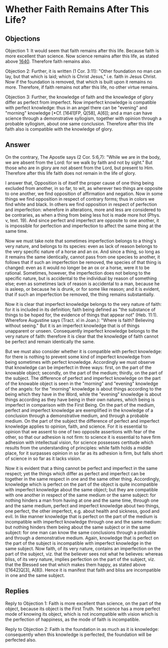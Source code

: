 # Whether Faith Remains After This Life?

## Objections

Objection 1: It would seem that faith remains after this life. Because faith is more excellent than science. Now science remains after this life, as stated above [1640](A[2]). Therefore faith remains also.

Objection 2: Further, it is written (1 Cor. 3:11): "Other foundation no man can lay, but that which is laid; which is Christ Jesus," i.e. faith in Jesus Christ. Now if the foundation is removed, that which is built upon it remains no more. Therefore, if faith remains not after this life, no other virtue remains.

Objection 3: Further, the knowledge of faith and the knowledge of glory differ as perfect from imperfect. Now imperfect knowledge is compatible with perfect knowledge: thus in an angel there can be "evening" and "morning" knowledge [*Cf. [1641]FP, Q[58], A[6]]; and a man can have science through a demonstrative syllogism, together with opinion through a probable syllogism, about one same conclusion. Therefore after this life faith also is compatible with the knowledge of glory.

## Answer

On the contrary, The Apostle says (2 Cor. 5:6,7): "While we are in the body, we are absent from the Lord: for we walk by faith and not by sight." But those who are in glory are not absent from the Lord, but present to Him. Therefore after this life faith does not remain in the life of glory.

I answer that, Opposition is of itself the proper cause of one thing being excluded from another, in so far, to wit, as wherever two things are opposite to one another, we find opposition of affirmation and negation. Now in some things we find opposition in respect of contrary forms; thus in colors we find white and black. In others we find opposition in respect of perfection and imperfection: wherefore in alterations, more and less are considered to be contraries, as when a thing from being less hot is made more hot (Phys. v, text. 19). And since perfect and imperfect are opposite to one another, it is impossible for perfection and imperfection to affect the same thing at the same time.

Now we must take note that sometimes imperfection belongs to a thing's very nature, and belongs to its species: even as lack of reason belongs to the very specific nature of a horse and an ox. And since a thing, so long as it remains the same identically, cannot pass from one species to another, it follows that if such an imperfection be removed, the species of that thing is changed: even as it would no longer be an ox or a horse, were it to be rational. Sometimes, however, the imperfection does not belong to the specific nature, but is accidental to the individual by reason of something else; even as sometimes lack of reason is accidental to a man, because he is asleep, or because he is drunk, or for some like reason; and it is evident, that if such an imperfection be removed, the thing remains substantially.

Now it is clear that imperfect knowledge belongs to the very nature of faith: for it is included in its definition; faith being defined as "the substance of things to be hoped for, the evidence of things that appear not" (Heb. 11:1). Wherefore Augustine says (Tract. xl in Joan.): "Where is faith? Believing without seeing." But it is an imperfect knowledge that is of things unapparent or unseen. Consequently imperfect knowledge belongs to the very nature of faith: therefore it is clear that the knowledge of faith cannot be perfect and remain identically the same.

But we must also consider whether it is compatible with perfect knowledge: for there is nothing to prevent some kind of imperfect knowledge from being sometimes with perfect knowledge. Accordingly we must observe that knowledge can be imperfect in three ways: first, on the part of the knowable object; secondly, on the part of the medium; thirdly, on the part of the subject. The difference of perfect and imperfect knowledge on the part of the knowable object is seen in the "morning" and "evening" knowledge of the angels: for the "morning" knowledge is about things according to the being which they have in the Word, while the "evening" knowledge is about things according as they have being in their own natures, which being is imperfect in comparison with the First Being. On the part of the medium, perfect and imperfect knowledge are exemplified in the knowledge of a conclusion through a demonstrative medium, and through a probable medium. On the part of the subject the difference of perfect and imperfect knowledge applies to opinion, faith, and science. For it is essential to opinion that we assent to one of two opposite assertions with fear of the other, so that our adhesion is not firm: to science it is essential to have firm adhesion with intellectual vision, for science possesses certitude which results from the understanding of principles: while faith holds a middle place, for it surpasses opinion in so far as its adhesion is firm, but falls short of science in so far as it lacks vision.

Now it is evident that a thing cannot be perfect and imperfect in the same respect; yet the things which differ as perfect and imperfect can be together in the same respect in one and the same other thing. Accordingly, knowledge which is perfect on the part of the object is quite incompatible with imperfect knowledge about the same object; but they are compatible with one another in respect of the same medium or the same subject: for nothing hinders a man from having at one and the same time, through one and the same medium, perfect and imperfect knowledge about two things, one perfect, the other imperfect, e.g. about health and sickness, good and evil. In like manner knowledge that is perfect on the part of the medium is incompatible with imperfect knowledge through one and the same medium: but nothing hinders them being about the same subject or in the same subject: for one man can know the same conclusions through a probable and through a demonstrative medium. Again, knowledge that is perfect on the part of the subject is incompatible with imperfect knowledge in the same subject. Now faith, of its very nature, contains an imperfection on the part of the subject, viz. that the believer sees not what he believes: whereas bliss, of its very nature, implies perfection on the part of the subject, viz. that the Blessed see that which makes them happy, as stated above ([1642]Q[3], A[8]). Hence it is manifest that faith and bliss are incompatible in one and the same subject.

## Replies

Reply to Objection 1: Faith is more excellent than science, on the part of the object, because its object is the First Truth. Yet science has a more perfect mode of knowing its object, which is not incompatible with vision which is the perfection of happiness, as the mode of faith is incompatible.

Reply to Objection 2: Faith is the foundation in as much as it is knowledge: consequently when this knowledge is perfected, the foundation will be perfected also.
